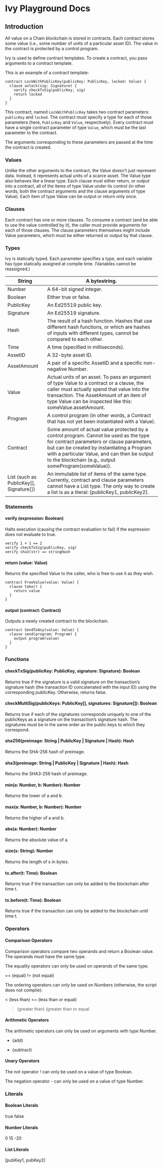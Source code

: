 # Ivy Playground Docs

## Introduction

All value on a Chain blockchain is stored in contracts. Each contract stores some value (i.e., some number of units of a particular asset ID). The value in the contract is protected by a control program.

Ivy is used to define contract templates. To create a contract, you pass arguments to a contract template.

This is an example of a contract template:

```
contract LockWithPublicKey(publicKey: PublicKey, locked: Value) {
  clause unlock(sig: Signature) {
    verify checkTxSig(publicKey, sig)
    return locked  
  }
}
```

This contract, named `LockWithPublicKey` takes two contract parameters: `publicKey` and `locked`. The contract must specify a type for each of those parameters (here, `PublicKey` and `Value`, respectively). Every contract must have a single contract parameter of type `Value`, which must be the last parameter to the contract.

The arguments corresponding to these parameters are passed at the time the contract is created.

### Values

Unlike the other arguments to the contract, the Value doesn’t just represent data. Instead, it represents actual units of a scarce asset. The Value type also behaves like a linear type. Each clause must either return, or output into a contract, all of the items of type Value under its control (in other words, both the contract arguments and the clause arguments of type Value). Each item of type Value can be output or return only once.

### Clauses

Each contract has one or more clauses. To consume a contract (and be able to use the value controlled by it), the caller must provide arguments for each of those clauses. The clause parameters themselves might include Value parameters, which must be either returned or output by that clause.

### Types

Ivy is statically typed. Each parameter specifies a type, and each variable has type statically assigned at compile time. (Variables cannot be reassigned.)

| String | A bytestring. |
|-----------------------------------------|---------------------------------------------------------------------------------------------------------------------------------------------------------------------------------------------------------------------------------------------------------------------------------------------|
| Number | A 64-bit signed integer. |
| Boolean | Either true or false. |
| PublicKey | An Ed25519 public key. |
| Signature | An Ed25519 signature. |
| Hash | The result of a hash function. Hashes that use different hash functions, or which are hashes of inputs with different types, cannot be compared to each other. |
| Time | A time (specified in milliseconds). |
| AssetID | A 32-byte asset ID. |
| AssetAmount | A pair of a specific AssetID and a specific non-negative Number. |
| Value | Actual units of an asset. To pass an argument of type Value to a contract or a clause, the caller must actually spend that value into the transaction. The AssetAmount of an item of type Value can be inspected like this: someValue.assetAmount. |
| Program | A control program (in other words, a Contract that has not yet been instantiated with a Value). |
| Contract | Some amount of actual value protected by a control program. Cannot be used as the type for contract parameters or clause parameters, but can be created by instantiating a Program with a particular Value, and can then be output to the blockchain (e.g., output someProgram(someValue)). |
| List (such as PublicKey[], Signature[]) | An immutable list of items of the same type. Currently, contract and clause parameters cannot have a List type. The only way to create a list is as a literal: [publicKey1, publicKey2]. |

### Statements

#### verify (expression: Boolean)

Halts execution (causing the contract evaluation to fail) if the expression does not evaluate to true.

```
verify 1 + 1 == 2
verify checkTxSig(publicKey, sig)
verify sha3(str) == stringHash
```

#### return (value: Value)

Returns the specified Value to the caller, who is free to use it as they wish.

```
contract FreeValue(value: Value) {
  clause take() {
    return value
  }
}
```

#### output (contract: Contract)

Outputs a newly created contract to the blockchain.

```
contract SendToAny(value: Value) {
  clause send(program: Program) {
    output program(value)
  }
}
```

### Functions

#### checkTxSig(publicKey: PublicKey, signature: Signature): Boolean

Returns true if the signature is a valid signature on the transaction’s signature hash (the transaction ID concatenated with the input ID) using the corresponding publicKey. Otherwise, returns false.

#### checkMultiSig(publicKeys: PublicKey[], signatures: Signature[]): Boolean

Returns true if each of the signatures corresponds uniquely to one of the publicKeys as a signature on the transaction’s signature hash. The signatures must be in the same order as the public keys to which they correspond.

#### sha256(preimage: String | PublicKey | Signature | Hash): Hash

Returns the SHA-256 hash of preimage.

#### sha3(preimage: String | PublicKey | Signature | Hash): Hash

Returns the SHA3-256 hash of preimage.

#### min(a: Number, b: Number): Number

Returns the lower of a and b.

#### max(a: Number, b: Number): Number

Returns the higher of a and b.

#### abs(a: Number): Number

Returns the absolute value of a.

#### size(s: String): Number

Returns the length of s in bytes.

#### tx.after(t: Time): Boolean

Returns true if the transaction can only be added to the blockchain after time t.

#### tx.before(t: Time): Boolean

Returns true if the transaction can only be added to the blockchain until time t.

### Operators

#### Comparison Operators

Comparison operators compare two operands and return a Boolean value. The operands must have the same type.

The equality operators can only be used on operands of the same type.

== (equal)
!= (not equal)

The ordering operators can only be used on Numbers (otherwise, the script does not compile):

< (less than)
<= (less than or equal)
> (greater than)
> (greater than or equal

#### Arithmetic Operators

The arithmetic operators can only be used on arguments with type Number.

+ (add)
- (subtract)

#### Unary Operators

The not operator ! can only be used on a value of type Boolean.

The negation operator - can only be used on a value of type Number.

### Literals

#### Boolean Literals

true
false

#### Number Literals

0
15
-20

#### List Literals

[pubKey1, pubKey2]
